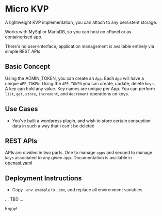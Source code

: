 # Micro KVP

A lightweight KVP implementation, you can attach to any persistent storage.

Works with MySql or MariaDB, so you can host on cPanel or as containerised app.

There's no user-interface, application management is available entirely via simple REST APIs.

## Basic Concept
Using the ADMIN_TOKEN, you can create an `App`. Each `App` will have a unique `APP_TOKEN`.
Using the `APP_TOKEN` you can create, update, delete `keys`. A key can hold any value.
Key names are unique per App.
You can perform `list`, `get`, `store`, `increment`, and `decrement` operations on keys.

## Use Cases
- You've built a wordpress plugin, and wish to store certain consuption data in such a way that i can't be deleted

## REST APIs
APIs are divided in two parts. One to manage `apps` and second to manage `keys` associated to any given app.
Documentation is available in [openapi.yaml](openapi.yaml)

## Deployment Instructions
- Copy `.env.example` to `.env`, and replace all environment variables

... TBD ...

Enjoy!